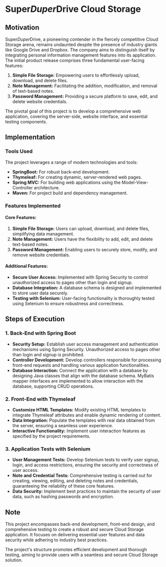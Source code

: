 # Super*Duper*Drive Cloud Storage

## Motivation

Super*Duper*Drive, a pioneering contender in the fiercely competitive Cloud Storage arena, remains undaunted despite the
presence of industry giants like Google Drive and Dropbox. The company aims to distinguish itself by integrating
personal information management features into its application. The initial product release comprises three fundamental
user-facing features:

1. **Simple File Storage:** Empowering users to effortlessly upload, download, and delete files.
2. **Note Management:** Facilitating the addition, modification, and removal of text-based notes.
3. **Password Management:** Providing a secure platform to save, edit, and delete website credentials.

The pivotal goal of this project is to develop a comprehensive web application, covering the server-side, website
interface, and essential testing components.

## Implementation

### Tools Used

The project leverages a range of modern technologies and tools:

- **SpringBoot:** For robust back-end development.
- **Thymeleaf:** For creating dynamic, server-rendered web pages.
- **Spring MVC:** For building web applications using the Model-View-Controller architecture.
- **Maven:** For project build and dependency management.

### Features Implemented

#### Core Features:

1. **Simple File Storage:** Users can upload, download, and delete files, simplifying data management.
2. **Note Management:** Users have the flexibility to add, edit, and delete text-based notes.
3. **Password Management:** Enabling users to securely store, modify, and remove website credentials.

#### Additional Features:

- **Secure User Access:** Implemented with Spring Security to control unauthorized access to pages other than login and
  signup.
- **Database Integration:** A database schema is designed and implemented to store user data securely.
- **Testing with Selenium:** User-facing functionality is thoroughly tested using Selenium to ensure robustness and
  correctness.

## Steps of Execution

### 1. Back-End with Spring Boot

- **Security Setup:** Establish user access management and authentication mechanisms using Spring Security. Unauthorized
  access to pages other than login and signup is prohibited.
- **Controller Development:** Develop controllers responsible for processing front-end requests and handling various
  application functionalities.
- **Database Interaction:** Connect the application with a database by designing Java classes that align with the
  database schema. MyBatis mapper interfaces are implemented to allow interaction with the database, supporting CRUD
  operations.

### 2. Front-End with Thymeleaf

- **Customize HTML Templates:** Modify existing HTML templates to integrate Thymeleaf attributes and enable dynamic
  rendering of content.
- **Data Integration:** Populate the templates with real data obtained from the server, ensuring a seamless user
  experience.
- **Interactive Functionality:** Implement user interaction features as specified by the project requirements.

### 3. Application Tests with Selenium

- **User Management Tests:** Develop Selenium tests to verify user signup, login, and access restrictions, ensuring the
  security and correctness of user access.
- **Note and Credential Tests:** Comprehensive testing is carried out for creating, viewing, editing, and deleting notes
  and credentials, guaranteeing the reliability of these core features.
- **Data Security:** Implement best practices to maintain the security of user data, such as hashing passwords and
  encryption.

## Note

This project encompasses back-end development, front-end design, and comprehensive testing to create a robust and secure
Cloud Storage application. It focuses on delivering essential user features and data security while adhering to industry
best practices.

The project's structure promotes efficient development and thorough testing, aiming to provide users with a seamless and
secure Cloud Storage solution.


